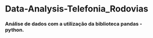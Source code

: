 # Data-Analysis-Telefonia_Rodovias



### Análise de dados com a utilização da biblioteca pandas - python.
